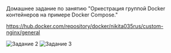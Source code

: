Домашнее задание по занятию "Оркестрация группой Docker контейнеров на примере Docker Compose."

https://hub.docker.com/repository/docker/nikita035rus/custom-nginx/general

![Задание 2]()
![Задание 3]()